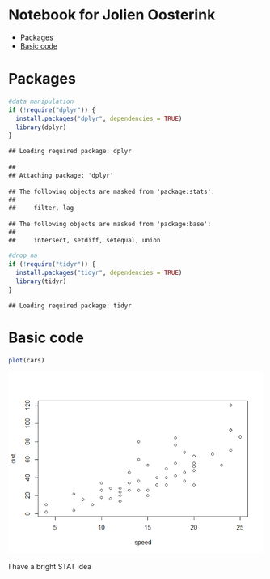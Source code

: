 Notebook for Jolien Oosterink
================

  - [Packages](#packages)
  - [Basic code](#basic-code)

# Packages

``` r
#data manipulation
if (!require("dplyr")) {
  install.packages("dplyr", dependencies = TRUE)
  library(dplyr)
}
```

    ## Loading required package: dplyr

    ## 
    ## Attaching package: 'dplyr'

    ## The following objects are masked from 'package:stats':
    ## 
    ##     filter, lag

    ## The following objects are masked from 'package:base':
    ## 
    ##     intersect, setdiff, setequal, union

``` r
#drop_na
if (!require("tidyr")) {
  install.packages("tidyr", dependencies = TRUE)
  library(tidyr)
}
```

    ## Loading required package: tidyr

# Basic code

``` r
plot(cars)
```

![](README_files/figure-gfm/unnamed-chunk-2-1.png)<!-- -->

I have a bright STAT idea

